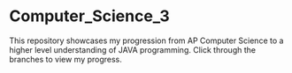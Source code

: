 # Computer_Science_3

This repository showcases my progression from AP Computer Science to a higher level understanding of JAVA programming. Click through the branches to view my progress.
